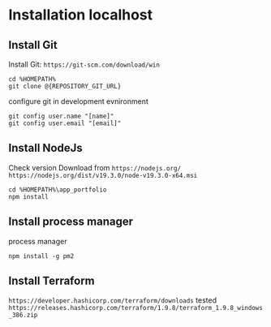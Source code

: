 # Installation localhost


## Install Git

Install Git: 
`https://git-scm.com/download/win`

```
cd %HOMEPATH%
git clone @{REPOSITORY_GIT_URL}
```

configure git in development evnironment

```
git config user.name "[name]"
git config user.email "[email]"
```    

## Install NodeJs

Check version
Download from `https://nodejs.org/`
`https://nodejs.org/dist/v19.3.0/node-v19.3.0-x64.msi`

```
cd %HOMEPATH%\app_portfolio      
npm install
```

## Install process manager
process manager

```
npm install -g pm2
```

## Install Terraform

`https://developer.hashicorp.com/terraform/downloads`
tested
`https://releases.hashicorp.com/terraform/1.9.8/terraform_1.9.8_windows_386.zip`
